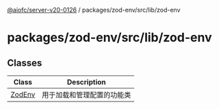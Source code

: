 [@aiofc/server-v20-0126](../../../../../index.md) / packages/zod-env/src/lib/zod-env

# packages/zod-env/src/lib/zod-env

## Classes

| Class | Description |
| ------ | ------ |
| [ZodEnv](classes/ZodEnv.md) | 用于加载和管理配置的功能类 |
